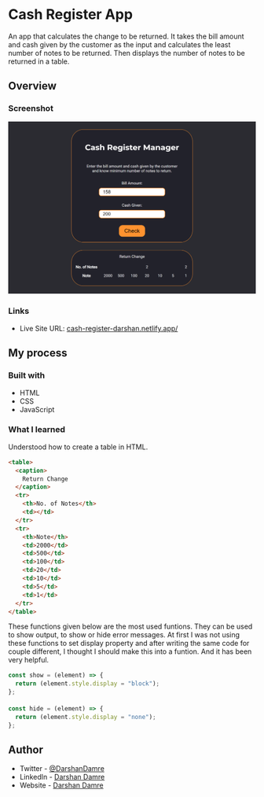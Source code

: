 # Cash Register App

An app that calculates the change to be returned. It takes the bill amount and cash given by the customer as the input and calculates the least number of notes to be returned. Then displays the number of notes to be returned in a table.

## Overview

### Screenshot

![live site screenshot](./screenshots/cash.png)

### Links

- Live Site URL: [cash-register-darshan.netlify.app/](https://cash-register-darshan.netlify.app/)

## My process

### Built with

- HTML
- CSS
- JavaScript

### What I learned

Understood how to create a table in HTML.

```html
<table>
  <caption>
    Return Change
  </caption>
  <tr>
    <th>No. of Notes</th>
    <td></td>
  </tr>
  <tr>
    <th>Note</th>
    <td>2000</td>
    <td>500</td>
    <td>100</td>
    <td>20</td>
    <td>10</td>
    <td>5</td>
    <td>1</td>
  </tr>
</table>
```

These functions given below are the most used funtions. They can be used to show output, to show or hide error messages. At first I was not using these functions to set display property and after writing the same code for couple different, I thought I should make this into a funtion. And it has been very helpful.

```js
const show = (element) => {
  return (element.style.display = "block");
};

const hide = (element) => {
  return (element.style.display = "none");
};
```

## Author

- Twitter - [@DarshanDamre](https://twitter.com/DarshanDamre)
- LinkedIn - [Darshan Damre](https://www.linkedin.com/in/darshandamre/)
- Website - [Darshan Damre](https://darshandamre.netlify.app/)
